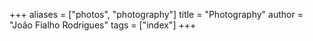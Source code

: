 +++
aliases = ["photos", "photography"]
title = "Photography"
author = "João Fialho Rodrigues"
tags = ["index"]
+++